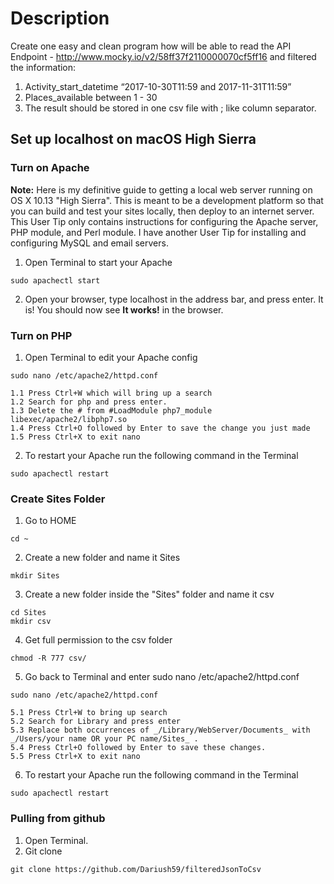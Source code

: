 # Description

Create one easy and clean program how will be able to read the API Endpoint - http://www.mocky.io/v2/58ff37f2110000070cf5ff16  and filtered the information:
1. Activity_start_datetime “2017-10-30T11:59 and 2017-11-31T11:59”
2. Places_available between 1 - 30
3. The result should be stored in one csv file with ; like column separator.

## Set up localhost on macOS High Sierra

### Turn on Apache

**Note:** Here is my definitive guide to getting a local web server running on OS X 10.13 "High Sierra". This is meant to be a development platform so that you can build and test your sites locally, then deploy to an internet server. This User Tip only contains instructions for configuring the Apache server, PHP module, and Perl module. I have another User Tip for installing and configuring MySQL and email servers.


1. Open Terminal to start your Apache

```
sudo apachectl start

```

2. Open your browser, type localhost in the address bar, and press enter.
It is! You should now see **It works!** in the browser.

### Turn on PHP


1. Open Terminal to edit your Apache config
```
sudo nano /etc/apache2/httpd.conf

```
	1.1 Press Ctrl+W which will bring up a search
	1.2 Search for php and press enter. 
	1.3 Delete the # from #LoadModule php7_module libexec/apache2/libphp7.so
	1.4 Press Ctrl+O followed by Enter to save the change you just made
	1.5 Press Ctrl+X to exit nano

2. To restart your Apache run the following command in the Terminal 

```
sudo apachectl restart

```

### Create Sites Folder

1. Go to HOME

```
cd ~

```

2. Create a new folder and name it Sites

```
mkdir Sites

```

3. Create a new folder inside the "Sites" folder and name it csv

```
cd Sites
mkdir csv

```

4. Get full permission to the csv folder

```
chmod -R 777 csv/

```

5. Go back to Terminal and enter sudo nano /etc/apache2/httpd.conf

```
sudo nano /etc/apache2/httpd.conf

```
	5.1 Press Ctrl+W to bring up search
	5.2 Search for Library and press enter
	5.3 Replace both occurrences of _/Library/WebServer/Documents_ with _/Users/your name OR your PC name/Sites_ .
	5.4 Press Ctrl+O followed by Enter to save these changes.
	5.5 Press Ctrl+X to exit nano

6. To restart your Apache run the following command in the Terminal 

```
sudo apachectl restart

```

### Pulling from github

1. Open Terminal.
2. Git clone

```
git clone https://github.com/Dariush59/filteredJsonToCsv

```
